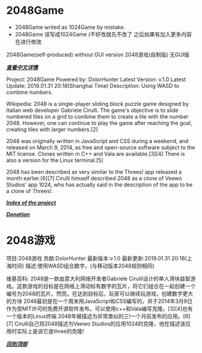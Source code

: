 # 2048Game

- 2048Game writed as 1024Game by mistake.
- 2048Game 误写成1024Game (不好改就先不改了 之后如果有加入更多内容在进行修改

2048Game(self-produced) without GUI version
2048游戏(自制版) 无GUI版

___[查看中文详情](#1024游戏)___

Project: 2048Game
Powered by: DolorHunter
Latest Version: v.1.0
Latest Update:	2019.01.31	20:18(Shanghai Time)
Description: Using WASD to combine numbers. 

Wikipedia:
2048 is a single-player sliding block puzzle game designed by Italian web developer Gabriele Cirulli. The game's objective is to slide numbered tiles on a grid to combine them to create a tile with the number 2048. However, one can continue to play the game after reaching the goal, creating tiles with larger numbers.[2]

2048 was originally written in JavaScript and CSS during a weekend, and released on March 9, 2014, as free and open-source software subject to the MIT license. Clones written in C++ and Vala are available.[3][4] There is also a version for the Linux terminal.[5]

2048 has been described as very similar to the Threes! app released a month earlier.[6][7] Cirulli himself described 2048 as a clone of Veewo Studios' app 1024, who has actually said in the description of the app to be a clone of Threes!.
              
___[Index of the project](https://github.com/DolorHunter/1024Game)___

___[Donation](https://www.paypal.me/dolor059)___

# 2048游戏

项目:2048游戏
贡献:DolorHunter
最新版本:v.1.0
最新更新:2019.01.31 20:18(上海时间)
描述:使用WASD组合数字。(与移动版本2048规则相同)

维基百科:
2048是一款由意大利网络开发者Gabriele Cirulli设计的单人滑块益智游戏。这款游戏的目标是在网格上滑动标有数字的瓦片，将它们组合在一起创建一个编号为2048的瓦片。然而，在达到目标后，玩家可以继续玩游戏，创建数字更大的方块
2048最初是在一个周末用JavaScript和CSS编写的，并于2014年3月9日作为受MIT许可的免费开源软件发布。可以使用c++和Vala编写克隆。[3][4]也有一个版本的Linux终端
2048年被描述为非常类似的三!一个月前发布的应用。[6][7] Cirulli自己将2048描述为Veewo Studios的应用1024的克隆，他在描述该应用时实际上是说它是three的克隆!

___[回到顶部](#2048Game)___
